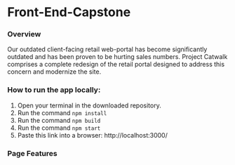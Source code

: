 # Front-End-Capstone

### Overview
Our outdated client-facing retail web-portal has become significantly outdated and has
been proven to be hurting sales numbers. Project Catwalk comprises a complete redesign of
the retail portal designed to address this concern and modernize the site.

### How to run the app locally:
1) Open your terminal in the downloaded repository.
2) Run the command `npm install`
3) Run the command `npm build`
4) Run the command `npm start`
5) Paste this link into a browser: http://localhost:3000/


### Page Features
